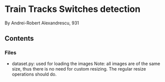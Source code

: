 # Train Tracks Switches detection
By Andrei-Robert Alexandrescu, 931

## Contents
### Files
- dataset.py: used for loading the images
Note: all images are of the same size, thus there is no need for custom resizing. The
regular resize operations should do.

